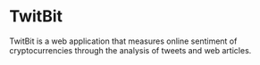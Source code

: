 # TwitBit

TwitBit is a web application that measures online sentiment of cryptocurrencies through the analysis of tweets and web articles.
